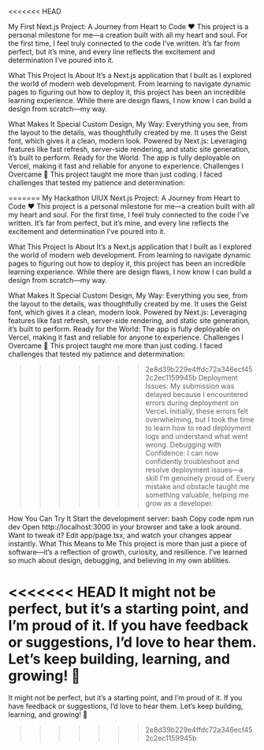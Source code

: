 <<<<<<< HEAD

My First Next.js Project: A Journey from Heart to Code ❤️
This project is a personal milestone for me—a creation built with all my heart and soul. For the first time, I feel truly connected to the code I’ve written. It’s far from perfect, but it’s mine, and every line reflects the excitement and determination I’ve poured into it.

What This Project Is About
It’s a Next.js application that I built as I explored the world of modern web development. From learning to navigate dynamic pages to figuring out how to deploy it, this project has been an incredible learning experience. While there are design flaws, I now know I can build a design from scratch—my way.

What Makes It Special
Custom Design, My Way: Everything you see, from the layout to the details, was thoughtfully created by me. It uses the Geist font, which gives it a clean, modern look.
Powered by Next.js: Leveraging features like fast refresh, server-side rendering, and static site generation, it’s built to perform.
Ready for the World: The app is fully deployable on Vercel, making it fast and reliable for anyone to experience.
Challenges I Overcame 🚀
This project taught me more than just coding. I faced challenges that tested my patience and determination:

=======
My Hackathon UIUX Next.js Project: A Journey from Heart to Code ❤️
This project is a personal milestone for me—a creation built with all my heart and soul. For the first time, I feel truly connected to the code I’ve written. It’s far from perfect, but it’s mine, and every line reflects the excitement and determination I’ve poured into it.

What This Project Is About
It’s a Next.js application that I built as I explored the world of modern web development. From learning to navigate dynamic pages to figuring out how to deploy it, this project has been an incredible learning experience. While there are design flaws, I now know I can build a design from scratch—my way.

What Makes It Special
Custom Design, My Way: Everything you see, from the layout to the details, was thoughtfully created by me. It uses the Geist font, which gives it a clean, modern look.
Powered by Next.js: Leveraging features like fast refresh, server-side rendering, and static site generation, it’s built to perform.
Ready for the World: The app is fully deployable on Vercel, making it fast and reliable for anyone to experience.
Challenges I Overcame 🚀
This project taught me more than just coding. I faced challenges that tested my patience and determination:

>>>>>>> 2e8d39b229e4ffdc72a346ecf452c2ec1159945b
Deployment Issues: My submission was delayed because I encountered errors during deployment on Vercel. Initially, these errors felt overwhelming, but I took the time to learn how to read deployment logs and understand what went wrong.
Debugging with Confidence: I can now confidently troubleshoot and resolve deployment issues—a skill I’m genuinely proud of.
Every mistake and obstacle taught me something valuable, helping me grow as a developer.

How You Can Try It
Start the development server:
bash
Copy code
npm run dev
Open http://localhost:3000 in your browser and take a look around.
Want to tweak it? Edit app/page.tsx, and watch your changes appear instantly.
What This Means to Me
This project is more than just a piece of software—it’s a reflection of growth, curiosity, and resilience. I’ve learned so much about design, debugging, and believing in my own abilities.

<<<<<<< HEAD
It might not be perfect, but it’s a starting point, and I’m proud of it. If you have feedback or suggestions, I’d love to hear them. Let’s keep building, learning, and growing! 🌟
=======
It might not be perfect, but it’s a starting point, and I’m proud of it. If you have feedback or suggestions, I’d love to hear them. Let’s keep building, learning, and growing! 🌟
>>>>>>> 2e8d39b229e4ffdc72a346ecf452c2ec1159945b
